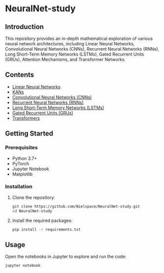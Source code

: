 # NeuralNet-study

## Introduction
This repository provides an in-depth mathematical exploration of various neural network architectures, including Linear Neural Networks, Convolutional Neural Networks (CNNs), Recurrent Neural Networks (RNNs), Long Short-Term Memory Networks (LSTMs), Gated Recurrent Units (GRUs), Attention Mechanisms, and Transformer Networks.

## Contents
- [Linear Neural Networks](notebooks/01_Linear_NN.ipynb)
- [KANs](notebooks/02_KANs.ipynb)
- [Convolutional Neural Networks (CNNs)](notebooks/03_CNN.ipynb)
- [Recurrent Neural Networks (RNNs)](notebooks/04_RNN.ipynb)
- [Long Short-Term Memory Networks (LSTMs)](notebooks/05_LSTM.ipynb)
- [Gated Recurrent Units (GRUs)](notebooks/06_GRU.ipynb)
- [Transformers](notebooks/07_Transformers.ipynb)

## Getting Started
### Prerequisites
- Python 3.7+
- PyTorch
- Jupyter Notebook
- Matplotlib

### Installation
1. Clone the repository:
    ```bash
    git clone https://github.com/Nielspace/NeuralNet-study.git
    cd NeuralNet-study
    ```
2. Install the required packages:
    ```bash
    pip install -r requirements.txt
    ```

## Usage
Open the notebooks in Jupyter to explore and run the code:
```bash
jupyter notebook
